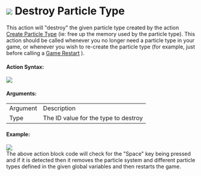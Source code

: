 #  ![](https://gms.magecorn.com/Manual/assets/Images/Scripting_Reference/Drag_And_Drop/Reference/Particles/i_Particles_Destroy_Particle_Type.png) Destroy Particle Type

This action will "destroy" the given particle type created by the action
[Create Particle Type](Create_Particle_Type) (ie: free up the memory
used by the particle type). This action should be called whenever you no
longer need a particle type in your game, or whenever you wish to
re-create the particle type (for example, just before calling a [Game
Restart](../Game/Restart_Game) ).

#### Action Syntax:

  
![](https://gms.magecorn.com/Manual/assets/Images/Scripting_Reference/Drag_And_Drop/Reference/Particles/a_Particles_Destroy_Particle_Type.png)  

#### Arguments:

|          |                                      |
|----------|--------------------------------------|
| Argument | Description                          |
| Type     | The ID value for the type to destroy |

#### Example:

  
![](https://gms.magecorn.com/Manual/assets/Images/Scripting_Reference/Drag_And_Drop/Reference/Particles/e_Particles_Destroy_Particle_System.png)  
The above action block code will check for the "Space" key being pressed
and if it is detected then it removes the particle system and different
particle types defined in the given global variables and then restarts
the game.
